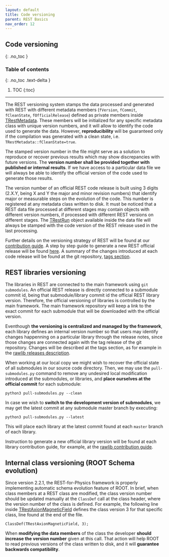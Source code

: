 ```yaml
---
layout: default
title: Code versioning
parent: REST Basics
nav_order: 12
---
```


## Code versioning
{: .no_toc }

### Table of contents
{: .no_toc .text-delta }

1. TOC
{:toc}

---

The REST versioning system stamps the data processed and generated with REST with different metadata members (`fVersion`, `fCommit`, `fCleanState`, `fOfficialRelease`) defined as private members inside [TRestMetadata](https://sultan.unizar.es/rest/classTRestMetadata.html). These members will be initialized for any specific metadata class with unique version numbers, and it will allow to identify the code used to generate the data. However, **reproducibility** will be guaranteed only if the compilation was generated with a clean state, i.e. `TRestMetadata::fCleanState=true`.

The stamped version number in the file might serve as a solution to reproduce or recover previous results which may show discrepancies with future versions. The **version number shall be provided together with published or internal results**. If we have access to a particular data file we will always be able to identify the official version of the code used to generate those results.

The version number of an official REST code release is built using 3 digits (2.X.Y, being X and Y the major and minor revision numbers) that identify major or measurable steps on the evolution of the code. This number is registered at any metadata class written to disk. It must be noticed that a REST data file processed at different stages may contain objects with different version numbers, if processed with different REST versions on different stages. The [TRestRun](https://sultan.unizar.es/rest/classTRestRun.html) object available inside the data file will always be stamped with the code version of the REST release used in the last processing.

Further details on the versioning strategy of REST will be found at our [contribution guide](https://github.com/rest-for-physics/framework/blob/master/CONTRIBUTING.md). A step by step guide to generate a new REST official release will be found [here](../rest-advanced/new-release.md). A summary of the changes introduced at each code release will be found at the git repository, [tags section](https://github.com/rest-for-physics/framework/releases).

## REST libraries versioning

The libraries in REST are connected to the main framework using `git submodules`. An official REST release is directly connected to a submodule commit id, being that submodule/library commit id the official REST library version. Therefore, the official versioning of libraries is controlled by the main framework. The main framework repository will keep a link to the exact commit for each submodule that will be downloaded with the official version.

Eventhough **the versioning is centralized and managed by the framework**, each library defines an internal version number so that users may identify changes happenning on a particular library through the release notes, since those changes are connected again with the tag release of the git repository. Changes will be described at the tags section, as for example in the [rawlib releases description](https://github.com/rest-for-physics/rawlib/releases).

When working at our local copy we might wish to recover the official state of all submodules in our source code directory. Then, we may use the `pull-submodules.py` command to remove any undesired local modification introduced at the submodules, or libraries, and **place ourselves at the official commit** for each submodule:

```
python3 pull-submodules.py --clean
```

In case we wish to **switch to the development version of submodules**, we may get the latest commit at any submodule master branch by executing:

```
python3 pull-submodules.py --latest
```

This will place each library at the latest commit found at each `master` branch of each library.

Instruction to generate a new official library version will be found at each library contribution guide, for example, at the [rawlib contribution guide](https://github.com/rest-for-physics/rawlib/blob/master/CONTRIBUTING.md).

## Internal class versioning (ROOT Schema evolution)

Since version 2.2.1, the REST-for-Physics framework is properly implementing automatic schema evolution feature of ROOT. In brief, when class members at a REST class are modified, the class version number should be updated manually at the `ClassDef` call at the class header, where the version number of the class is defined. For example, the following line inside [TRestAxionMagneticField](https://sultan.unizar.es/rest/TRestAxionMagneticField_8h_source.html) defines the class version 3 for that specific class, line found at the end of the file.

```
ClassDef(TRestAxionMagneticField, 3);
```

When **modifying the data members** of the class the developer **should increase the version number** given at this call. That action will help ROOT to read previous versions of the class written to disk, and it will **guarantee backwards compatibility**.

